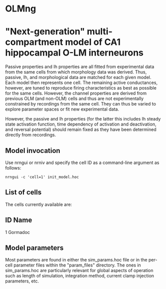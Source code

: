 # OLMng
"Next-generation" multi-compartment model of CA1 hippocampal O-LM interneurons
==============================================================================

Passive properties and Ih properties are all fitted from experimental data
from the same cells from which morphology data was derived. Thus, passive,
Ih, and morphological data are matched for each given model. Each model
then represents one cell. The remaining active conductances, however, are
tuned to reproduce firing characteristics as best as possible for the same
cells. However, the channel properties are derived from previous OLM (and
non-OLM) cells and thus are not experimentally constrained by recordings 
from the same cell. They can thus be varied to explore parameter spaces
or fit new experimental data. 

However, the passive and Ih properties (for the latter this includes Ih
steady state activation function, time dependency of activation and
deactivation, and reversal potential) should remain fixed as they have been
determined directly from recordings.


Model invocation
----------------
Use nrngui or nrniv and specify the cell ID as a command-line argument
as follows:

    nrngui -c 'cell=1' init_model.hoc


List of cells
-------------
The cells currently available are:

ID      Name
------------
1       Gormadoc


Model parameters
----------------
Most parameters are found in either the sim_params.hoc file or in the 
per-cell parameter files within the "param_files" directory. The ones in
sim_params.hoc are particularly relevant for global aspects of operation
such as length of simulation, integration method, current clamp injection
parameters, etc. 
